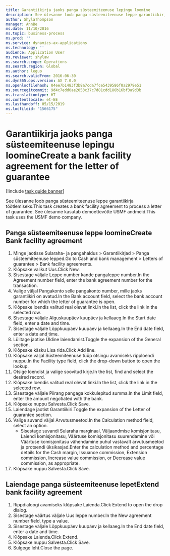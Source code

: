 ```yaml
---
title: Garantiikirja jaoks panga süsteemiteenuse lepingu loomine
description: See ülesanne loob panga süsteemiteenuse leppe garantiikirja töötlemiseks.
author: ShylaThompson
manager: AnnBe
ms.date: 11/10/2016
ms.topic: business-process
ms.prod: ''
ms.service: dynamics-ax-applications
ms.technology: ''
audience: Application User
ms.reviewer: shylaw
ms.search.scope: Operations
ms.search.region: Global
ms.author: leguo
ms.search.validFrom: 2016-06-30
ms.dyn365.ops.version: AX 7.0.0
ms.openlocfilehash: 04ee7b1483f3b8a7cda7fce5439586f0a2979e51
ms.sourcegitcommit: 9d4c7edd0ae2053c37c7d81cdd180b16bf3a9d3b
ms.translationtype: HT
ms.contentlocale: et-EE
ms.lasthandoff: 05/15/2019
ms.locfileid: "1566175"
---
```

# <a name="create-a-bank-facility-agreement-for-the-letter-of-guarantee"></a><span data-ttu-id="6ad18-103">Garantiikirja jaoks panga süsteemiteenuse lepingu loomine</span><span class="sxs-lookup"><span data-stu-id="6ad18-103">Create a bank facility agreement for the letter of guarantee</span></span>

[!include [task guide banner](../../includes/task-guide-banner.md)]

<span data-ttu-id="6ad18-104">See ülesanne loob panga süsteemiteenuse leppe garantiikirja töötlemiseks.</span><span class="sxs-lookup"><span data-stu-id="6ad18-104">This task creates a bank facility agreement to process a letter of guarantee.</span></span> <span data-ttu-id="6ad18-105">See ülesanne kasutab demoettevõtte USMF andmeid.</span><span class="sxs-lookup"><span data-stu-id="6ad18-105">This task uses the USMF demo company.</span></span> 


## <a name="create-bank-facility-agreement"></a><span data-ttu-id="6ad18-106">Panga süsteemiteenuse leppe loomine</span><span class="sxs-lookup"><span data-stu-id="6ad18-106">Create Bank facility agreement</span></span>
1. <span data-ttu-id="6ad18-107">Minge jaotisse Sularaha- ja pangahaldus > Garantiikirjad > Panga süsteemiteenuse lepped.</span><span class="sxs-lookup"><span data-stu-id="6ad18-107">Go to Cash and bank management > Letters of guarantee > Bank facility agreements.</span></span>
2. <span data-ttu-id="6ad18-108">Klõpsake valikut Uus.</span><span class="sxs-lookup"><span data-stu-id="6ad18-108">Click New.</span></span>
3. <span data-ttu-id="6ad18-109">Sisestage väljale Leppe number kande pangaleppe number.</span><span class="sxs-lookup"><span data-stu-id="6ad18-109">In the Agreement number field, enter the bank agreement number for the transaction.</span></span>
4. <span data-ttu-id="6ad18-110">Valige väljal Pangakonto selle pangakonto number, mille jaoks garantiikiri on avatud.</span><span class="sxs-lookup"><span data-stu-id="6ad18-110">In the Bank account field, select the bank account number for which the letter of guarantee is open.</span></span> 
5. <span data-ttu-id="6ad18-111">Klõpsake loendis valitud real olevat linki.</span><span class="sxs-lookup"><span data-stu-id="6ad18-111">In the list, click the link in the selected row.</span></span>
6. <span data-ttu-id="6ad18-112">Sisestage väljale Alguskuupäev kuupäev ja kellaaeg.</span><span class="sxs-lookup"><span data-stu-id="6ad18-112">In the Start date field, enter a date and time.</span></span>
7. <span data-ttu-id="6ad18-113">Sisestage väljale Lõppkuupäev kuupäev ja kellaaeg.</span><span class="sxs-lookup"><span data-stu-id="6ad18-113">In the End date field, enter a date and time.</span></span>
8. <span data-ttu-id="6ad18-114">Lülitage jaotise Üldine laiendamist.</span><span class="sxs-lookup"><span data-stu-id="6ad18-114">Toggle the expansion of the General section.</span></span>
9. <span data-ttu-id="6ad18-115">Klõpsake käsku Lisa rida.</span><span class="sxs-lookup"><span data-stu-id="6ad18-115">Click Add line.</span></span>
10. <span data-ttu-id="6ad18-116">Klõpsake väljal Süsteemiteenuse tüüp otsingu avamiseks ripploendi nuppu.</span><span class="sxs-lookup"><span data-stu-id="6ad18-116">In the Facility type field, click the drop-down button to open the lookup.</span></span>
11. <span data-ttu-id="6ad18-117">Otsige loendist ja valige soovitud kirje.</span><span class="sxs-lookup"><span data-stu-id="6ad18-117">In the list, find and select the desired record.</span></span>
12. <span data-ttu-id="6ad18-118">Klõpsake loendis valitud real olevat linki.</span><span class="sxs-lookup"><span data-stu-id="6ad18-118">In the list, click the link in the selected row.</span></span>
13. <span data-ttu-id="6ad18-119">Sisestage väljale Piirang pangaga kokkulepitud summa.</span><span class="sxs-lookup"><span data-stu-id="6ad18-119">In the Limit field, enter the amount negotiated with the bank.</span></span>
14. <span data-ttu-id="6ad18-120">Klõpsake nuppu Salvesta.</span><span class="sxs-lookup"><span data-stu-id="6ad18-120">Click Save.</span></span>
15. <span data-ttu-id="6ad18-121">Laiendage jaotist Garantiikiri.</span><span class="sxs-lookup"><span data-stu-id="6ad18-121">Toggle the expansion of the Letter of guarantee section.</span></span>
16. <span data-ttu-id="6ad18-122">Valige suvand väljal Arvutusmeetod.</span><span class="sxs-lookup"><span data-stu-id="6ad18-122">In the Calculation method field, select an option.</span></span>
    * <span data-ttu-id="6ad18-123">Sisestage suvandi Sularaha marginaal, Väljaandmise komisjonitasu, Laiendi komisjonitasu, Väärtuse komisjonitasu suurendamine või Väärtuse komisjonitasu vähendamine puhul vastavalt arvutusmeetod ja protsendi üksikasjad.</span><span class="sxs-lookup"><span data-stu-id="6ad18-123">Enter the calculation method and percentage details for the Cash margin, Issuance commission, Extension commission, Increase value commission, or Decrease value commission, as appropriate.</span></span>   
17. <span data-ttu-id="6ad18-124">Klõpsake nuppu Salvesta.</span><span class="sxs-lookup"><span data-stu-id="6ad18-124">Click Save.</span></span>

## <a name="extend-bank-facility-agreement"></a><span data-ttu-id="6ad18-125">Laiendage panga süsteemiteenuse lepet</span><span class="sxs-lookup"><span data-stu-id="6ad18-125">Extend bank facility agreement</span></span>
1. <span data-ttu-id="6ad18-126">Rippdialoogi avamiseks klõpsake Laienda.</span><span class="sxs-lookup"><span data-stu-id="6ad18-126">Click Extend to open the drop dialog.</span></span>
2. <span data-ttu-id="6ad18-127">Sisestage väärtus väljale Uus leppe number.</span><span class="sxs-lookup"><span data-stu-id="6ad18-127">In the New agreement number field, type a value.</span></span>
3. <span data-ttu-id="6ad18-128">Sisestage väljale Lõppkuupäev kuupäev ja kellaaeg.</span><span class="sxs-lookup"><span data-stu-id="6ad18-128">In the End date field, enter a date and time.</span></span>
4. <span data-ttu-id="6ad18-129">Klõpsake Laienda.</span><span class="sxs-lookup"><span data-stu-id="6ad18-129">Click Extend.</span></span>
5. <span data-ttu-id="6ad18-130">Klõpsake nuppu Salvesta.</span><span class="sxs-lookup"><span data-stu-id="6ad18-130">Click Save.</span></span>
6. <span data-ttu-id="6ad18-131">Sulgege leht.</span><span class="sxs-lookup"><span data-stu-id="6ad18-131">Close the page.</span></span>

